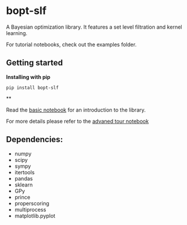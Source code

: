 # bopt-slf

A Bayesian optimization library. It features a set level filtration and kernel learning. 

For tutorial notebooks, check out the examples folder.

## Getting started

**Installing with pip**

````
pip install bopt-slf
````

**

Read the [basic notebook](https://github.com/JavierMorlet/bopt_slf/blob/main/examples/Basic_tour.ipynb)
for an  introduction to the library.

For more details please refer to the [advaned tour notebook](https://github.com/JavierMorlet/bopt_slf/blob/main/examples/Advanced_tour.ipynb)

## Dependencies:

* numpy
* scipy
* sympy
* itertools
* pandas
* sklearn
* GPy
* prince
* properscoring
* multiprocess
* matplotlib.pyplot